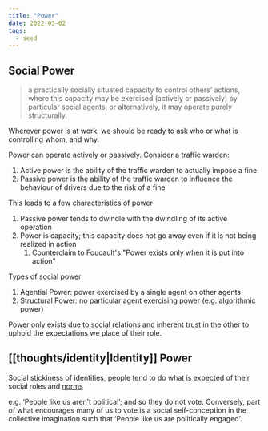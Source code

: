 ```yaml
---
title: "Power"
date: 2022-03-02
tags:
  - seed
---
```


## Social Power

> a practically socially situated capacity to control others’ actions, where this capacity may be exercised (actively or passively) by particular social agents, or alternatively, it may operate purely structurally.

Wherever power is at work, we should be ready to ask who or what is controlling whom, and why.

Power can operate actively or passively. Consider a traffic warden:

1. Active power is the ability of the traffic warden to actually impose a fine
2. Passive power is the ability of the traffic warden to influence the behaviour of drivers due to the risk of a fine

This leads to a few characteristics of power

1. Passive power tends to dwindle with the dwindling of its active operation
2. Power is capacity; this capacity does not go away even if it is not being realized in action
   1. Counterclaim to Foucault's "Power exists only when it is put into action"

Types of social power

1. Agential Power: power exercised by a single agent on other agents
2. Structural Power: no particular agent exercising power (e.g. algorithmic power)

Power only exists due to social relations and inherent [trust](thoughts/trust.md) in the other to uphold the expectations we place of their role.

## [[thoughts/identity|Identity]] Power

Social stickiness of identities, people tend to do what is expected of their social roles and [norms](thoughts/social%20contracts.md)

e.g. ‘People like us aren’t political’; and so they do not vote. Conversely, part of what encourages many of us to vote is a social self-conception in the collective imagination such that ‘People like us are politically engaged’.

